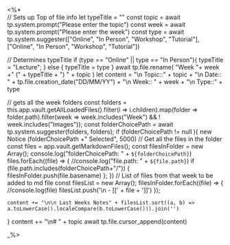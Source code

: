 
<%*  
// Sets up Top of file info
let typeTitle = ""
const topic = await tp.system.prompt("Please enter the topic")
const week = await tp.system.prompt("Please enter the week") 
const type =  await tp.system.suggester(["Online", "In Person", "Workshop", "Tutorial"], ["Online", "In Person", "Workshop", "Tutorial"]) 

// Determines typeTitle
if (type == "Online" || type == "In Person"){
	typeTitle = "Lecture";
} else {
	typeTitle = type
}
await tp.file.rename( "Week "+ week +" (" + typeTitle + ") " + topic ) 
let content =  "\n Topic::" + topic + "\n Date:: " + tp.file.creation_date("DD/MM/YY")  + "\n Week:: " +  week + "\n Type::" + type

// gets all the week folders
const folders = this.app.vault.getAllLoadedFiles().filter(i => i.children).map(folder => folder.path).filter(week => week.includes("Week") && ! week.includes("Images"));
const folderChoicePath = await tp.system.suggester(folders, folders);
if (folderChoicePath != null ){
	new Notice (folderChoicePath +" Selected", 5000)
	// Get all the files in the folder
	const files = app.vault.getMarkdownFiles();
	const filesInFolder = new Array();
	console.log("folderChoicePath: " + `${folderChoicePath}`)
	files.forEach((file) => {
	//console.log("file.path: " + `${file.path}`)
	if (file.path.includes(folderChoicePath+"/")) {
		filesInFolder.push(file.basename)
	};
	})
	// List of files from that week  to be added to md file
	const filesList = new Array();
	filesInFolder.forEach((file) => {
		//console.log(file)
		filesList.push('\n - [[' + file + ']]')
	});
	
	content += "\n\n Last Weeks Notes" + filesList.sort((a, b) => a.toLowerCase().localeCompare(b.toLowerCase())).join('')
}
	content +=  "\n# " + topic
	await tp.file.cursor_append(content)

_%>
